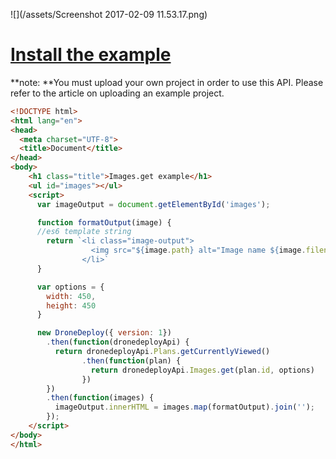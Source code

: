 ![](/assets/Screenshot 2017-02-09 11.53.17.png)

# [Install the example](https://www.dronedeploy.com/app2/applications/589cbbb554ac176f9315ac6c/install)

**note: **You must upload your own project in order to use this API.  Please refer to the article on uploading an example project.

```html
<!DOCTYPE html>
<html lang="en">
<head>
  <meta charset="UTF-8">
  <title>Document</title>
</head>
<body>
    <h1 class="title">Images.get example</h1>
    <ul id="images"></ul>
    <script>
      var imageOutput = document.getElementById('images');

      function formatOutput(image) {
      //es6 template string
        return `<li class="image-output">
                  <img src="${image.path} alt="Image name ${image.filename}" />
                </li>`
      }

      var options = {
        width: 450,
        height: 450
      }

      new DroneDeploy({ version: 1})
        .then(function(dronedeployApi) {
          return dronedeployApi.Plans.getCurrentlyViewed()
                .then(function(plan) {
                  return dronedeployApi.Images.get(plan.id, options)
                })
        })
        .then(function(images) {
          imageOutput.innerHTML = images.map(formatOutput).join('');
        });
    </script>
</body>
</html>
```



